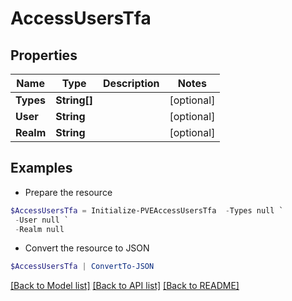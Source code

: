 # AccessUsersTfa
## Properties

Name | Type | Description | Notes
------------ | ------------- | ------------- | -------------
**Types** | **String[]** |  | [optional] 
**User** | **String** |  | [optional] 
**Realm** | **String** |  | [optional] 

## Examples

- Prepare the resource
```powershell
$AccessUsersTfa = Initialize-PVEAccessUsersTfa  -Types null `
 -User null `
 -Realm null
```

- Convert the resource to JSON
```powershell
$AccessUsersTfa | ConvertTo-JSON
```

[[Back to Model list]](../README.md#documentation-for-models) [[Back to API list]](../README.md#documentation-for-api-endpoints) [[Back to README]](../README.md)

